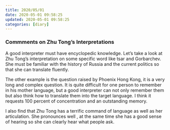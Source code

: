 ```yaml
---
title: 2020/05/01
date: 2020-05-01 09:58:25
updated: 2020-05-01 09:58:25
categories: [diary]
---
```


### Commments on Zhu Tong’s Interpretations

A good interpreter must have encyclopedic knowledge. Let’s take a look at Zhu Tong’s interpretation on some specific word like tsar and Gorbarchev. She must be familiar with the history of Russia and the current politics so that she can translate fluently.

The other example is the question raised by Phoenix Hong Kong, it is a very long and complex question. It is quite difficult for one person to remember in his mother language, but a good interpreter can not only remember them but also think how to translate them into the target language. I think it requests 100 percent of concentration and an outstanding memory.

I also find that Zhu Tong has a terrific command of language as well as her articulation. She pronounces well , at the same time she has a good sense of hearing so she can clearly hear what people ask.




